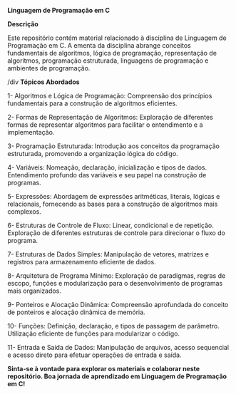 **Linguagem de Programação em C**


**Descrição**

Este repositório contém material relacionado à disciplina de Linguagem de Programação em C. A ementa da disciplina abrange conceitos fundamentais de algoritmos, lógica de programação, representação de algoritmos, programação estruturada, linguagens de programação e ambientes de programação.

/div
**Tópicos Abordados**

1- Algoritmos e Lógica de Programação: Compreensão dos princípios fundamentais para a construção de algoritmos eficientes.

2- Formas de Representação de Algoritmos: Exploração de diferentes formas de representar algoritmos para facilitar o entendimento e a implementação.

3- Programação Estruturada: Introdução aos conceitos da programação estruturada, promovendo a organização lógica do código.

4- Variáveis: Nomeação, declaração, inicialização e tipos de dados. Entendimento profundo das variáveis e seu papel na construção de programas.

5- Expressões: Abordagem de expressões aritméticas, literais, lógicas e relacionais, fornecendo as bases para a construção de algoritmos mais complexos.

6- Estruturas de Controle de Fluxo: Linear, condicional e de repetição. Exploração de diferentes estruturas de controle para direcionar o fluxo do programa.

7- Estruturas de Dados Simples: Manipulação de vetores, matrizes e registros para armazenamento eficiente de dados.

8- Arquitetura de Programa Mínimo: Exploração de paradigmas, regras de escopo, funções e modularização para o desenvolvimento de programas mais organizados.

9- Ponteiros e Alocação Dinâmica: Compreensão aprofundada do conceito de ponteiros e alocação dinâmica de memória.

10- Funções: Definição, declaração, e tipos de passagem de parâmetro. Utilização eficiente de funções para modularizar o código.

11- Entrada e Saída de Dados: Manipulação de arquivos, acesso sequencial e acesso direto para efetuar operações de entrada e saída.



**Sinta-se à vontade para explorar os materiais e colaborar neste repositório. Boa jornada de aprendizado em Linguagem de Programação em C!**
